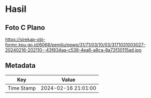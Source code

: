 # Hasil

## Foto C Plano

https://sirekap-obj-formc.kpu.go.id/6068/pemilu/ppwp/31/71/03/10/03/3171031003027-20240216-202110--43f834aa-c539-4ea6-a8ca-8a72f30115ad.jpg


## Metadata

| Key        | Value               |
| ---------- | ------------------- |
| Time Stamp | 2024-02-16 21:01:00 |



